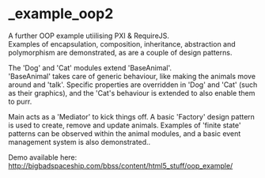 # _example_oop2
A further OOP example utiilising PXI & RequireJS.  
Examples of encapsulation, composition, inheritance, abstraction and polymorphism are demonstrated, as are a couple of design patterns.

The 'Dog' and 'Cat' modules extend 'BaseAnimal'.  
'BaseAnimal' takes care of generic behaviour, like making the animals move around and 'talk'.
Specific properties are overridden in 'Dog' and 'Cat' (such as their graphics), and the 'Cat's behaviour is extended to also enable them to purr.

Main acts as a 'Mediator' to kick things off.
A basic 'Factory' design pattern is used to create, remove and update animals.
Examples of 'finite state' patterns can be observed within the animal modules, and a basic event management system is also demonstrated..

Demo available here: http://bigbadspaceship.com/bbss/content/html5_stuff/oop_example/
